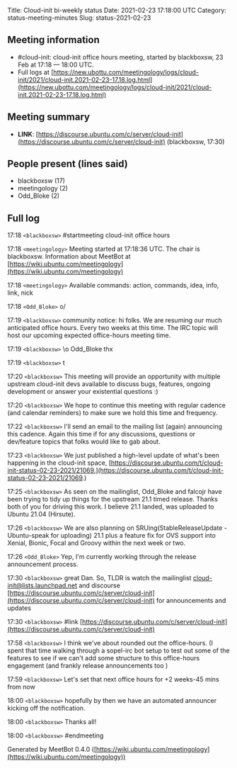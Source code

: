 Title: Cloud-init bi-weekly status
Date: 2021-02-23 17:18:00 UTC
Category: status-meeting-minutes
Slug: status-2021-02-23

Meeting information
----------------

 * \#cloud-init: cloud-init office hours meeting, started by blackboxsw, 23 Feb at 17:18 &mdash; 18:00 UTC.
 * Full logs at [https://new.ubottu.com/meetingology/logs/cloud-init/2021/cloud-init.2021-02-23-17.18.log.html](https://new.ubottu.com/meetingology/logs/cloud-init/2021/cloud-init.2021-02-23-17.18.log.html)



Meeting summary
----------------

 *  **LINK**: [https://discourse.ubuntu.com/c/server/cloud-init](https://discourse.ubuntu.com/c/server/cloud-init)   (blackboxsw, 17:30)



People present (lines said)
----------------

 * blackboxsw (17)
 * meetingology (2)
 * Odd_Bloke (2)



Full log
----------------


 17:18 `<blackboxsw>` \#startmeeting cloud-init office hours

 17:18 `<meetingology>` Meeting started at 17:18:36 UTC.  The chair is blackboxsw.  Information about MeetBot at [https://wiki.ubuntu.com/meetingology](https://wiki.ubuntu.com/meetingology)

 17:18 `<meetingology>` Available commands: action, commands, idea, info, link, nick

 17:18 `<Odd_Bloke>` o/

 17:19 `<blackboxsw>` community notice: hi folks. We are resuming our much anticipated office hours. Every two weeks at this time. The IRC topic will host our upcoming expected office-hours meeting time.

 17:19 `<blackboxsw>` \o Odd_Bloke thx

 17:19 `<blackboxsw>` t

 17:20 `<blackboxsw>` This meeting will provide an opportunity with multiple upstream cloud-init devs available to discuss bugs, features, ongoing development or answer your existential questions :)

 17:20 `<blackboxsw>` We hope to continue this meeting with regular cadence (and calendar reminders) to make sure we hold this time and frequency.

 17:22 `<blackboxsw>` I'll send an email to the mailing list (again) announcing this cadence. Again this time if for any discussions, questions or dev/feature topics that folks would like to gab about.

 17:23 `<blackboxsw>` We just published a high-level update of what's been happening in the cloud-init space, [https://discourse.ubuntu.com/t/cloud-init-status-02-23-2021/21069.](https://discourse.ubuntu.com/t/cloud-init-status-02-23-2021/21069.)

 17:25 `<blackboxsw>` As seen on the mailinglist, Odd_Bloke and falcojr have been trying to tidy up things for the upstream 21.1 timed release. Thanks both of you for driving this work. I believe 21.1 landed, was uploaded to Ubuntu 21.04 (Hirsute).

 17:26 `<blackboxsw>` We are also planning on SRUing(StableReleaseUpdate - Ubuntu-speak for uploading) 21.1 plus a feature fix for OVS support into Xenial, Bionic, Focal and Groovy within the next week or two.

 17:26 `<Odd_Bloke>` Yep, I'm currently working through the release announcement process.

 17:30 `<blackboxsw>` great Dan. So, TLDR is watch the mailinglist cloud-init@lists.launchpad.net and discourse [https://discourse.ubuntu.com/c/server/cloud-init](https://discourse.ubuntu.com/c/server/cloud-init) for announcements and updates

 17:30 `<blackboxsw>` \#link [https://discourse.ubuntu.com/c/server/cloud-init](https://discourse.ubuntu.com/c/server/cloud-init)

 17:58 `<blackboxsw>` I think we've about rounded out the office-hours. (I spent that time walking through a sopel-irc bot setup to test out some of the features to see if we can't add some structure to this office-hours engagement (and frankly release announcements too )

 17:59 `<blackboxsw>` Let's set that next office hours for +2 weeks-45 mins from now

 18:00 `<blackboxsw>` hopefully by then we have an automated announcer kicking off the notification.

 18:00 `<blackboxsw>` Thanks all!

 18:00 `<blackboxsw>` \#endmeeting



Generated by MeetBot 0.4.0 ([https://wiki.ubuntu.com/meetingology](https://wiki.ubuntu.com/meetingology))